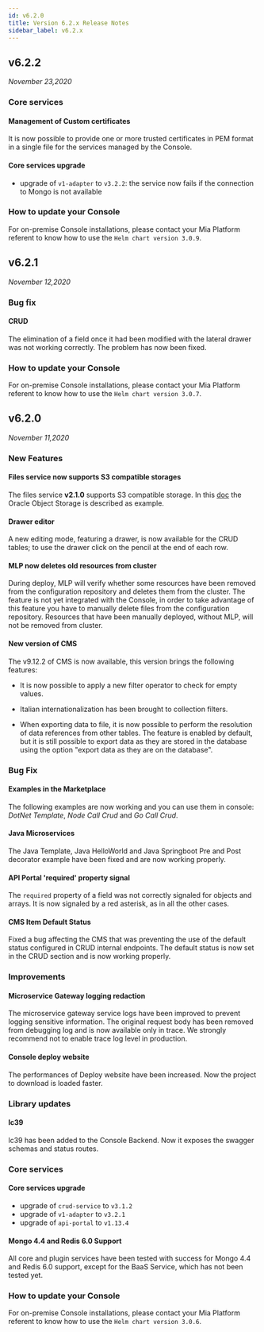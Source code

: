 ```yaml
---
id: v6.2.0
title: Version 6.2.x Release Notes
sidebar_label: v6.2.x
---
```


## v6.2.2

_November 23,2020_

### Core services

#### Management of Custom certificates

It is now possible to provide one or more trusted certificates in PEM format in a single file for the services managed by the Console.

#### Core services upgrade

* upgrade of `v1-adapter` to `v3.2.2`: the service now fails if the connection to Mongo is not available

### How to update your Console

For on-premise Console installations, please contact your Mia Platform referent to know how to use the `Helm chart version 3.0.9`.

## v6.2.1

_November 12,2020_  

### Bug fix

#### CRUD  

The elimination of a field once it had been modified with the lateral drawer was not working correctly. The problem has now been fixed.

### How to update your Console

For on-premise Console installations, please contact your Mia Platform referent to know how to use the `Helm chart version 3.0.7`.

## v6.2.0

_November 11,2020_  

### New Features

#### Files service now supports S3 compatible storages

The files service **v2.1.0** supports S3 compatible storage. In this [doc](../runtime_suite/files-service/configuration.md) the Oracle Object Storage is described as example.

#### Drawer editor

A new editing mode, featuring a drawer, is now available for the CRUD tables; to use the drawer click on the pencil at the end of each row.

#### MLP now deletes old resources from cluster

During deploy, MLP will verify whether some resources have been removed from the configuration repository and deletes them from the cluster.
The feature is not yet integrated with the Console, in order to take advantage of this feature you have to manually delete files from the configuration repository.
Resources that have been manually deployed, without MLP, will not be removed from cluster.

#### New version of CMS

The v9.12.2 of CMS is now available, this version brings the following features:

- It is now possible to apply a new filter operator to check for empty values.

- Italian internationalization has been brought to collection filters.

- When exporting data to file, it is now possible to perform the resolution of data references from other tables. The feature is enabled by default, but it is still possible to export data as they are stored in the database using the option "export data as they are on the database".

### Bug Fix  

#### Examples in the Marketplace

The following examples are now working and you can use them in console: *DotNet Template*, *Node Call Crud* and *Go Call Crud*.

#### Java Microservices

The Java Template, Java HelloWorld and Java Springboot Pre and Post decorator example have been fixed and are now working properly.

#### API Portal 'required' property signal

The `required` property of a field was not correctly signaled for objects and arrays. It is now signaled by a red asterisk, as in all the other cases.

#### CMS Item Default Status

Fixed a bug affecting the CMS that was preventing the use of the default status configured in CRUD internal endpoints. The default status is now set in the CRUD section and is now working properly.

### Improvements

#### Microservice Gateway logging redaction

The microservice gateway service logs have been improved to prevent logging sensitive information. The original request body has been
removed from debugging log and is now available only in trace. We strongly recommend not to enable trace log level in production.

#### Console deploy website

The performances of Deploy website have been increased. Now the project to download is loaded faster.

### Library updates  

#### lc39

lc39 has been added to the Console Backend. Now it exposes the swagger schemas and status routes.

### Core services

#### Core services upgrade

* upgrade of `crud-service` to `v3.1.2`
* upgrade of `v1-adapter` to `v3.2.1`
* upgrade of `api-portal` to `v1.13.4`

#### Mongo 4.4 and Redis 6.0 Support

All core and plugin services have been tested with success for Mongo 4.4 and Redis 6.0 support, except for the BaaS Service, which has not been tested yet.

### How to update your Console

For on-premise Console installations, please contact your Mia Platform referent to know how to use the `Helm chart version 3.0.6`.
